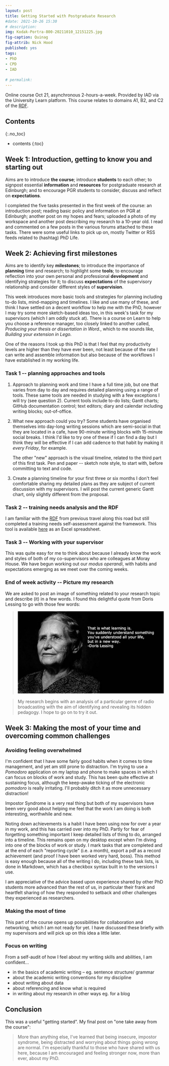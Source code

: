 ```yaml
---
layout: post
title: Getting Started with Postgraduate Research
#date: 2021-10-26 15:30
# description: 
img: Kodak-Portra-800-20211010_12151225.jpg
fig-caption: Quinag
fig-attrib: Nick Hood
published: yes
tags:
- PhD
- CPD
- IAD

# permalink:
---
```


Online course Oct 21, asynchronous 2-hours-a-week. Provided by IAD via the University Learn platform. This course relates to domains A1, B2, and C2 of the [RDF].

## Contents
{:.no_toc}

* contents
{:toc}

## Week 1: Introduction, getting to know you and starting out

Aims are to introduce **the course**; introduce **students** to each other; to signpost essential **information** and **resources** for postgraduate research at Edinburgh; and to encourage PGR students to consider, discuss and reflect on **expectations**.

I completed the five tasks presented in the first week of the course: an introduction post; reading basic policy and information on PGR at Edinburgh; another post on my hopes and fears; uploaded a photo of my workspace and another post describing my research to a 10-year old. I read and commented on a few posts in the various forums attached to these tasks. There were some useful links to pick up on, mostly Twitter or RSS feeds related to (hashtag) PhD Life.

## Week 2: Achieving first milestones

Aims are to identify key **milestones**; to introduce the importance of **planning** time and research; to highlight some **tools**; to encourage reflection into your own personal and professional **development** and identifying strategies for it; to discuss **expectations** of the supervisory relationship and consider different styles of **supervision**.

This week introduces more basic tools and strategies for planning including to-do lists, mind-mapping and timelines. I like and use many of these, and think I have settled on a decent workflow to help me with the PhD, however I may try some more sketch-based ideas too, in this week's task for my supervisors (which I am oddly stuck at). There is a course on Learn to help you choose a reference manager, too closely linked to another called, *Producing your thesis or dissertation in Word.*, which to me sounds like, *Building your extension in Lego.*

One of the reasons I took up this PhD is that I feel that my productivity levels are higher than they have ever been, not least because of the rate I can write and assemble information but also because of the workflows I have established in my working life.

### Task 1 -- planning approaches and tools

1. Approach to planning work and time
    I have a full time job, but one that varies from day to day and requires detailed planning using a range of tools. These same tools are needed in studying with a few exceptions I will try (see question 2). Current tools include to-do lists; Gantt charts; GitHub documentation control; text editors; diary and calendar including writing blocks; out-of-office.
2. What new approach could you try? 
    Some students have organised themselves into day-long writing sessions which are semi-social in that they are located in a cafe, have 90-minute writing blocks with 15-minute social breaks. I think I'd like to try one of these if I can find a day but I think they will be effective if I can add cadence to that habit by making it *every Friday*, for example.

    The other "new" approach is the visual timeline, related to the third part of this first task. Pen and paper -- sketch note style, to start with, before committing to text and code. 
3. Create a planning timeline for your first three or six months
    I don't feel comfortable sharing my detailed plans as they are subject of current discussion with my supervisors. I will post the current generic Gantt chart, only slightly different from the proposal.

### Task 2 -- training needs analysis and the RDF

I am familiar with the [RDF] from previous travel along this road but still completed a training needs self-assessment against the framework. This tool is available [here](https://edin.ac/2plM6v6) as an Excel spreadsheet.

### Task 3 -- Working with your supervisor

This was quite easy for me to think about because I already know the work and styles of both of my co-supervisors who are colleagues at Moray House. We have begun working out our *modus operandi*, with habits and expectations emerging as we meet over the coming weeks.

### End of week activity -- Picture my research

We are asked to post an image of something related to your research topic and describe (it) in a few words. I found this delightful quote from Doris Lessing to go with those few words:

> ![](/assets/img/Doris.jpg)

> My research begins with an analysis of a particular genre of radio broadcasting with the aim of identifying and revealing its hidden pedagogy. I hope to go on to try it out.

## Week 3: Making the most of your time and overcoming common challenges

### Avoiding feeling overwhelmed 

I'm confident that I have some fairly good habits when it comes to time management, and yet am still prone to distraction. I'm trying to use a *Pomodoro* application on my laptop and phone to make spaces in which I can focus on blocks of work and study. This has been quite effective at sustaining focus, although the keep-awake ticking of the electronic *pomodoro* is really irritating. I'll probably ditch it as more unnecessary distraction!

Impostor Syndrome is a very real thing but both of my supervisors have been very good about helping me feel that the work I am doing is both interesting, worthwhile and new.

Noting down achievements is a habit I have been using now for over a year in my work, and this has carried over into my PhD. Partly for fear of forgetting something important I keep detailed lists of thing to do, arranged into a timeline. This remains open on my desktop except when I'm diving into one of the blocks of work or study. I mark tasks that are completed and at the end of each "reporting cycle" (i.e. a month), export a pdf as a record achievement (and proof I have been worked very hard, boss). This method is easy enough because all of the writing I do, including these task lists, is done in Markdown, which has a checkbox syntax built in to the versions I use.

I am appreciative of the advice based upon experience shared by other PhD students more advanced than the rest of us, in particular their frank and heartfelt sharing of how they responded to setback and other challenges they experienced as researchers.

### Making the most of time

This part of the course opens up possibilities for collaboration and networking, which I am not ready for yet. I have discussed these briefly with my supervisors and will pick up on this idea a little later.

### Focus on writing

From a self-audit of how I feel about my writing skills and abilities, I am confident...

* in the basics of academic writing – eg. sentence structure/ grammar
* about the academic writing conventions for my discipline
* about writing about data
* about referencing and know what is required
* in writing about my research in other ways eg. for a blog

## Conclusion

This was a useful "getting started". My final post on "one take away from the course":

> More than anything else, I've learned that being insecure, impostor syndrome, being distracted and worrying about things going wrong are normal. I'm especially thankful to those who have shared with us here, because I am encouraged and feeling stronger now, more than ever, about my PhD.

[RDF]: https://www.vitae.ac.uk/researchers-professional-development/about-the-vitae-researcher-development-framework
